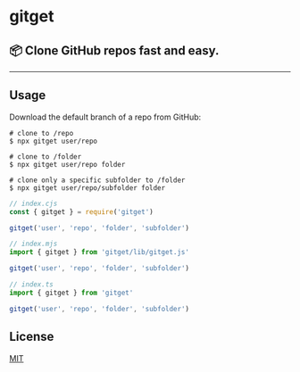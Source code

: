 # gitget

## 📦 Clone GitHub repos fast and easy.

---

## Usage

Download the default branch of a repo from GitHub:

```console
# clone to /repo
$ npx gitget user/repo

# clone to /folder
$ npx gitget user/repo folder

# clone only a specific subfolder to /folder
$ npx gitget user/repo/subfolder folder
```

```js
// index.cjs
const { gitget } = require('gitget')

gitget('user', 'repo', 'folder', 'subfolder')
```

```js
// index.mjs
import { gitget } from 'gitget/lib/gitget.js'

gitget('user', 'repo', 'folder', 'subfolder')
```

```js
// index.ts
import { gitget } from 'gitget'

gitget('user', 'repo', 'folder', 'subfolder')
```

## License

[MIT](https://github.com/yandeu/gitget/blob/main/LICENSE)
